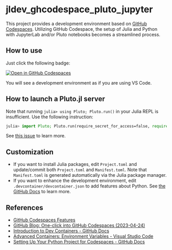 # jldev_ghcodespace_pluto_jupyter

This project provides a development environment based on [GitHub Codespaces](https://github.com/features/codespaces). Utilizing GitHub Codespace, the setup of Julia and Python with JupyterLab and/or Pluto notebooks becomes a streamlined process.

## How to use

Just click the following badge:

[![Open in GitHub Codespaces](https://github.com/codespaces/badge.svg)](https://codespaces.new/terasakisatoshi/jldev_ghcodespace_pluto_jupyter?quickstart=1)

You will see a development environment as if you are using VS Code.

## How to launch a Pluto.jl server

Note that running `julia> using Pluto; Pluto.run()` in your Julia REPL is insufficient. Use the following instruction:

```julia
julia> import Pluto; Pluto.run(require_secret_for_access=false, require_secret_for_open_links=false)
```

See [this issue](https://github.com/fonsp/Pluto.jl/issues/687#issuecomment-729159016) to learn more.

## Customization

- If you want to install Julia packages, edit `Project.toml` and update/commit both `Project.toml` and `Manifest.toml`. Note that `Manifest.toml` is generated automatically via the Julia package manager.
- If you want to enhance the development environment, edit `.devcontainer/devcontainer.json` to add features about Python. See [the GitHub Docs](https://docs.github.com/en/codespaces/setting-up-your-project-for-codespaces/adding-a-dev-container-configuration/setting-up-your-python-project-for-codespaces) to learn more.

## References

- [GitHub Codespaces Features](https://github.com/features/codespaces)
- [GitHub Blog: One-click into GitHub Codespaces (2023-04-24)](https://github.blog/changelog/2023-04-24-one-click-into-github-codespaces/)
- [Introduction to Dev Containers - GitHub Docs](https://docs.github.com/en/codespaces/setting-up-your-project-for-codespaces/adding-a-dev-container-configuration/introduction-to-dev-containers)
- [Advanced Containers: Environment Variables - Visual Studio Code](https://code.visualstudio.com/remote/advancedcontainers/environment-variables#_option-1-add-individual-variables)
- [Setting Up Your Python Project for Codespaces - GitHub Docs](https://docs.github.com/en/codespaces/setting-up-your-project-for-codespaces/adding-a-dev-container-configuration/setting-up-your-python-project-for-codespaces)
